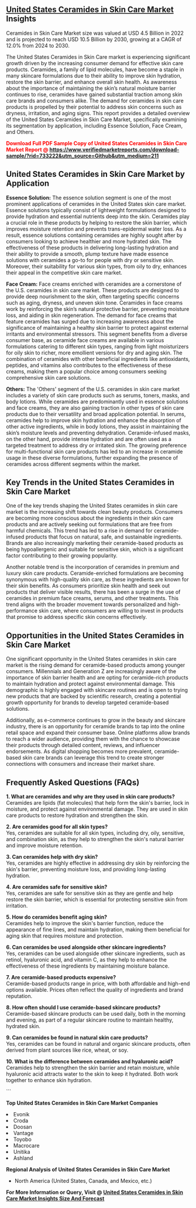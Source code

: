 <h2><a href="https://www.verifiedmarketreports.com/download-sample/?rid=733222&amp;utm_source=Github&amp;utm_medium=211" target="_blank">United States Ceramides in Skin Care Market</a> Insights</h2><p>Ceramides in Skin Care Market size was valued at USD 4.5 Billion in 2022 and is projected to reach USD 10.5 Billion by 2030, growing at a CAGR of 12.0% from 2024 to 2030.</p><p><p>The United States Ceramides in Skin Care market is experiencing significant growth driven by the increasing consumer demand for effective skin care products. Ceramides, a family of lipid molecules, have become a staple in many skincare formulations due to their ability to improve skin hydration, restore the skin barrier, and enhance overall skin health. As awareness about the importance of maintaining the skin’s natural moisture barrier continues to rise, ceramides have gained substantial traction among skin care brands and consumers alike. The demand for ceramides in skin care products is propelled by their potential to address skin concerns such as dryness, irritation, and aging signs. This report provides a detailed overview of the United States Ceramides in Skin Care Market, specifically examining its segmentation by application, including Essence Solution, Face Cream, and Others. <b><p><span class=""><span style="color: #ff0000;"><strong>Download Full PDF Sample Copy of United States Ceramides in Skin Care Market Report</strong> @ </span><a href="https://www.verifiedmarketreports.com/download-sample/?rid=733222&amp;utm_source=Github&amp;utm_medium=211" target="_blank">https://www.verifiedmarketreports.com/download-sample/?rid=733222&amp;utm_source=Github&amp;utm_medium=211</a></span></p></b></p><h2>United States Ceramides in Skin Care Market by Application</h2><p><strong>Essence Solution:</strong> The essence solution segment is one of the most prominent applications of ceramides in the United States skin care market. Essence solutions typically consist of lightweight formulations designed to provide hydration and essential nutrients deep into the skin. Ceramides play a crucial role in these products by helping to restore the skin barrier, which improves moisture retention and prevents trans-epidermal water loss. As a result, essence solutions containing ceramides are highly sought after by consumers looking to achieve healthier and more hydrated skin. The effectiveness of these products in delivering long-lasting hydration and their ability to provide a smooth, plump texture have made essence solutions with ceramides a go-to for people with dry or sensitive skin. Moreover, their suitability for various skin types, from oily to dry, enhances their appeal in the competitive skin care market.</p><p><strong>Face Cream:</strong> Face creams enriched with ceramides are a cornerstone of the U.S. ceramides in skin care market. These products are designed to provide deep nourishment to the skin, often targeting specific concerns such as aging, dryness, and uneven skin tone. Ceramides in face creams work by reinforcing the skin’s natural protective barrier, preventing moisture loss, and aiding in skin regeneration. The demand for face creams that feature ceramides has surged due to increasing awareness about the significance of maintaining a healthy skin barrier to protect against external irritants and environmental stressors. This segment benefits from a diverse consumer base, as ceramide face creams are available in various formulations catering to different skin types, ranging from light moisturizers for oily skin to richer, more emollient versions for dry and aging skin. The combination of ceramides with other beneficial ingredients like antioxidants, peptides, and vitamins also contributes to the effectiveness of these creams, making them a popular choice among consumers seeking comprehensive skin care solutions.</p><p><strong>Others:</strong> The 'Others' segment of the U.S. ceramides in skin care market includes a variety of skin care products such as serums, toners, masks, and body lotions. While ceramides are predominantly used in essence solutions and face creams, they are also gaining traction in other types of skin care products due to their versatility and broad application potential. In serums, ceramides help to improve skin hydration and enhance the absorption of other active ingredients, while in body lotions, they assist in maintaining the skin’s moisture levels and preventing dehydration. Ceramide-infused masks, on the other hand, provide intense hydration and are often used as a targeted treatment to address dry or irritated skin. The growing preference for multi-functional skin care products has led to an increase in ceramide usage in these diverse formulations, further expanding the presence of ceramides across different segments within the market.</p><h2>Key Trends in the United States Ceramides in Skin Care Market</h2><p>One of the key trends shaping the United States ceramides in skin care market is the increasing shift towards clean beauty products. Consumers are becoming more conscious about the ingredients in their skin care products and are actively seeking out formulations that are free from harmful chemicals. This trend has led to a rise in demand for ceramide-infused products that focus on natural, safe, and sustainable ingredients. Brands are also increasingly marketing their ceramide-based products as being hypoallergenic and suitable for sensitive skin, which is a significant factor contributing to their growing popularity.</p><p>Another notable trend is the incorporation of ceramides in premium and luxury skin care products. Ceramide-enriched formulations are becoming synonymous with high-quality skin care, as these ingredients are known for their skin benefits. As consumers prioritize skin health and seek out products that deliver visible results, there has been a surge in the use of ceramides in premium face creams, serums, and other treatments. This trend aligns with the broader movement towards personalized and high-performance skin care, where consumers are willing to invest in products that promise to address specific skin concerns effectively.</p><h2>Opportunities in the United States Ceramides in Skin Care Market</h2><p>One significant opportunity in the United States ceramides in skin care market is the rising demand for ceramide-based products among younger consumers. Millennials and Generation Z are increasingly aware of the importance of skin barrier health and are opting for ceramide-rich products to maintain hydration and protect against environmental damage. This demographic is highly engaged with skincare routines and is open to trying new products that are backed by scientific research, creating a potential growth opportunity for brands to develop targeted ceramide-based solutions.</p><p>Additionally, as e-commerce continues to grow in the beauty and skincare industry, there is an opportunity for ceramide brands to tap into the online retail space and expand their consumer base. Online platforms allow brands to reach a wider audience, providing them with the chance to showcase their products through detailed content, reviews, and influencer endorsements. As digital shopping becomes more prevalent, ceramide-based skin care brands can leverage this trend to create stronger connections with consumers and increase their market share.</p><h2>Frequently Asked Questions (FAQs)</h2><p><strong>1. What are ceramides and why are they used in skin care products?</strong><br>Ceramides are lipids (fat molecules) that help form the skin's barrier, lock in moisture, and protect against environmental damage. They are used in skin care products to restore hydration and strengthen the skin.</p><p><strong>2. Are ceramides good for all skin types?</strong><br>Yes, ceramides are suitable for all skin types, including dry, oily, sensitive, and combination skin, as they help to strengthen the skin's natural barrier and improve moisture retention.</p><p><strong>3. Can ceramides help with dry skin?</strong><br>Yes, ceramides are highly effective in addressing dry skin by reinforcing the skin's barrier, preventing moisture loss, and providing long-lasting hydration.</p><p><strong>4. Are ceramides safe for sensitive skin?</strong><br>Yes, ceramides are safe for sensitive skin as they are gentle and help restore the skin barrier, which is essential for protecting sensitive skin from irritation.</p><p><strong>5. How do ceramides benefit aging skin?</strong><br>Ceramides help to improve the skin's barrier function, reduce the appearance of fine lines, and maintain hydration, making them beneficial for aging skin that requires moisture and protection.</p><p><strong>6. Can ceramides be used alongside other skincare ingredients?</strong><br>Yes, ceramides can be used alongside other skincare ingredients, such as retinol, hyaluronic acid, and vitamin C, as they help to enhance the effectiveness of these ingredients by maintaining moisture balance.</p><p><strong>7. Are ceramide-based products expensive?</strong><br>Ceramide-based products range in price, with both affordable and high-end options available. Prices often reflect the quality of ingredients and brand reputation.</p><p><strong>8. How often should I use ceramide-based skincare products?</strong><br>Ceramide-based skincare products can be used daily, both in the morning and evening, as part of a regular skincare routine to maintain healthy, hydrated skin.</p><p><strong>9. Can ceramides be found in natural skin care products?</strong><br>Yes, ceramides can be found in natural and organic skincare products, often derived from plant sources like rice, wheat, or soy.</p><p><strong>10. What is the difference between ceramides and hyaluronic acid?</strong><br>Ceramides help to strengthen the skin barrier and retain moisture, while hyaluronic acid attracts water to the skin to keep it hydrated. Both work together to enhance skin hydration.</p>```</p><p><strong>Top United States Ceramides in Skin Care Market Companies</strong></p><div data-test-id=""><p><li>Evonik</li><li> Croda</li><li> Doosan</li><li> Vantage</li><li> Toyobo</li><li> Macrocare</li><li> Unitika</li><li> Ashland</li></p><div><strong>Regional Analysis of&nbsp;United States Ceramides in Skin Care Market</strong></div><ul><li dir="ltr"><p dir="ltr">North America&nbsp;(United States, Canada, and Mexico, etc.)</p></li></ul><p><strong>For More Information or Query, Visit @&nbsp;</strong><strong><a href="https://www.verifiedmarketreports.com/product/ceramides-in-skin-care-market/?utm_source=Github&amp;utm_medium=211" target="_blank">United States Ceramides in Skin Care Market Insights Size And Forecast</a></strong></p></div>
